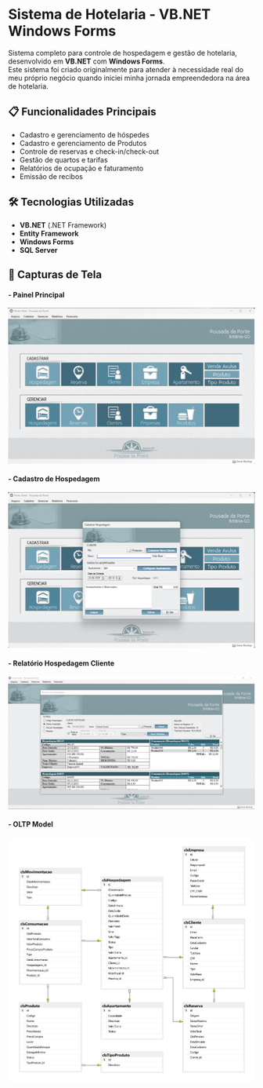 # Sistema de Hotelaria - VB.NET Windows Forms

Sistema completo para controle de hospedagem e gestão de hotelaria, desenvolvido em **VB.NET** com **Windows Forms**.  
Este sistema foi criado originalmente para atender à necessidade real do meu próprio negócio quando iniciei minha jornada empreendedora na área de hotelaria.

## 📋 Funcionalidades Principais
- Cadastro e gerenciamento de hóspedes
- Cadastro e gerenciamento de Produtos
- Controle de reservas e check-in/check-out
- Gestão de quartos e tarifas
- Relatórios de ocupação e faturamento
- Emissão de recibos

## 🛠️ Tecnologias Utilizadas
- **VB.NET** (.NET Framework)
- **Entity Framework**
- **Windows Forms**
- **SQL Server**

## 📸 Capturas de Tela

#### - Painel Principal
![Painel Principal](docs/painel-principal.png)

#### - Cadastro de Hospedagem
![Cadastro Hospedagem](docs/cadastro-hospedagens.png)

#### - Relatório Hospedagem Cliente
![Relatório Hospedagem Cliente](docs/relatorio-hospedagem.png)

#### - OLTP Model
![Model](docs/pdp_OLTP_model.png)